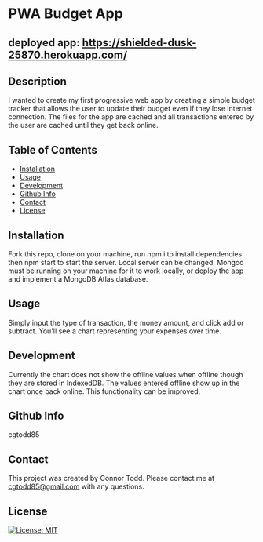 # PWA Budget App

## deployed app: https://shielded-dusk-25870.herokuapp.com/

## Description

I wanted to create my first progressive web app by creating a simple budget tracker that allows the user to update their budget even if they lose internet connection. The files for the app are cached and all transactions entered by the user are cached until they get back online.

## Table of Contents

- [Installation](#installation)
- [Usage](#usage)
- [Development](#Development)
- [Github Info](#github)
- [Contact](#contact)
- [License](#license)

## Installation

Fork this repo, clone on your machine, run npm i to install dependencies then npm start to start the server. Local server can be changed. Mongod must be running on your machine for it to work locally, or deploy the app and implement a MongoDB Atlas database.

## Usage

Simply input the type of transaction, the money amount, and click add or subtract. You'll see a chart representing your expenses over time.

## Development

Currently the chart does not show the offline values when offline though they are stored in IndexedDB. The values entered offline show up in the chart once back online. This functionality can be improved.

## Github Info

cgtodd85

## Contact

This project was created by Connor Todd.
Please contact me at cgtodd85@gmail.com with any questions.

## License

[![License: MIT](https://img.shields.io/badge/License-MIT-yellow.svg)](https://opensource.org/licenses/MIT)
